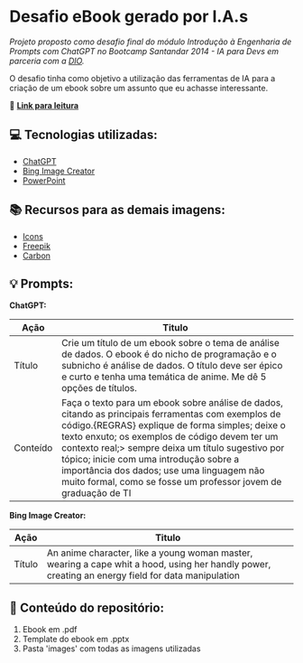 # Desafio eBook gerado por I.A.s


*Projeto proposto como desafio final do módulo Introdução à Engenharia de Prompts com ChatGPT no Bootcamp Santandar 2014 - IA para Devs em parceria com a [DIO](https://web.dio.me/home).*

O desafio tinha como objetivo a utilização das ferramentas de IA para a criação de um ebook sobre um assunto que eu achasse interessante.

📖 **[Link para leitura](https://github.com/IsahBag/DIO_desafio_ebook/blob/main/ebook_final.pdf)**

## 💻 Tecnologias utilizadas:
* [ChatGPT](https://chat.openai.com/)
* [Bing Image Creator](https://www.bing.com/images/create)
* [PowerPoint](https://www.microsoft.com/en/microsoft-365/powerpoint)

## 📚 Recursos para as demais imagens:
 
* [Icons](https://icons8.com/icons/set/github)
* [Freepik](https://br.freepik.com/vetores-gratis/ilustracao-do-conceito-de-analise-da-instalacao_7140765.htm#fromView=search&page=1&position=17&uuid=7c6322cf-061b-4a35-a824-3a7b621ad56e)
* [Carbon](https://carbon.now.sh/)

## 💡 Prompts:

**ChatGPT:**

**Ação**  | **Titulo**
----------|------------
Título    | Crie um título de um ebook sobre o tema de        análise de dados. O ebook é do nicho de programação e o subnicho é análise de dados. O título deve ser épico e curto e tenha uma temática de anime. Me dê 5 opções de títulos.
Conteído  | Faça o texto para um ebook sobre análise de dados, citando as principais ferramentas com exemplos de código.{REGRAS} explique de forma simples; deixe o texto enxuto; os exemplos de código devem ter um contexto real;> sempre deixa um título sugestivo por tópico; inicie com uma introdução sobre a importância dos dados; use uma linguagem não muito formal, como se fosse um professor jovem de graduação de TI

**Bing Image Creator:**

**Ação**  | **Titulo**
----------|------------
Título    |  An anime character, like a young woman master, wearing a cape whit a hood, using her handly power, creating an energy field for data manipulation

## 📁 Conteúdo do repositório:
1. Ebook em .pdf
2. Template do ebook em .pptx
3. Pasta 'images' com todas as imagens utilizadas